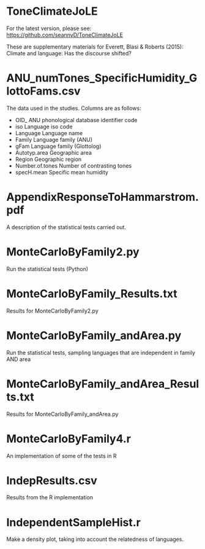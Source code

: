 # ToneClimateJoLE

For the latest version, please see:
https://github.com/seannyD/ToneClimateJoLE

These are supplementary materials for Everett, Blasi & Roberts (2015): Climate and language: Has the discourse shifted?

# ANU_numTones_SpecificHumidity_GlottoFams.csv
The data used in the studies.  Columns are as follows:

- OID_   		ANU phonological database identifier code
- iso			Language iso code
- Language	Language name
- Family		Language family (ANU)
- gFam		Language family (Glottolog)
- Autotyp.area	Geographic area
- Region		Geographic region
- Number.of.tones	Number of contrasting tones
- specH.mean	Specific mean humidity

# AppendixResponseToHammarstrom.pdf
A description of the statistical tests carried out.

# MonteCarloByFamily2.py
Run the statistical tests (Python)

# MonteCarloByFamily_Results.txt
Results for MonteCarloByFamily2.py

# MonteCarloByFamily_andArea.py
Run the statistical tests, sampling languages that are independent in family AND area

# MonteCarloByFamily_andArea_Results.txt
Results for MonteCarloByFamily_andArea.py


# MonteCarloByFamily4.r
An implementation of some of the tests in R
# IndepResults.csv
Results from the R implementation

# IndependentSampleHist.r
Make a density plot, taking into account the relatedness of languages.
